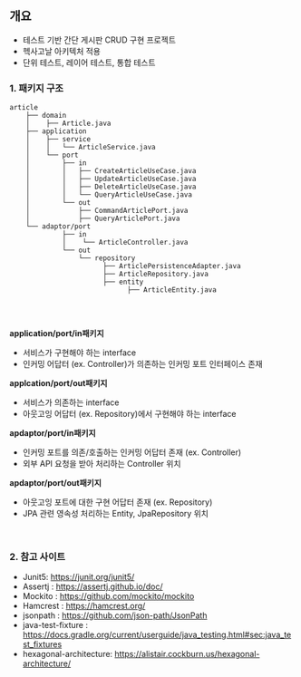 ## 개요 
- 테스트 기반 간단 게시판 CRUD 구현 프로젝트
- 헥사고날 아키텍처 적용 
- 단위 테스트, 레이어 테스트, 통합 테스트

### 1. 패키지 구조 
```text
article
    ├── domain
    │    ├── Article.java  
    ├── application
    │    ├── service
    │    │   └── ArticleService.java
    │    └── port
    │        ├── in
    │        │   ├── CreateArticleUseCase.java
    │        │   ├── UpdateArticleUseCase.java
    │        │   ├── DeleteArticleUseCase.java
    │        │   └── QueryArticleUseCase.java
    │        └── out
    │            ├── CommandArticlePort.java
    │            ├── QueryArticlePort.java
    └── adaptor/port
             ├── in
             │    └── ArticleController.java
             └── out
                 └── repository
                       ├── ArticlePersistenceAdapter.java
                       ├── ArticleRepository.java
                       ├── entity
                             ├── ArticleEntity.java
                            
```

<br/>

**application/port/in패키지**
- 서비스가 구현해야 하는 interface 
- 인커밍 어답터 (ex. Controller)가 의존하는 인커밍 포트 인터페이스 존재

**applcation/port/out패키지**
- 서비스가 의존하는 interface 
- 아웃고잉 어답터 (ex. Repository)에서 구현해야 하는 interface

**apdaptor/port/in패키지**
- 인커밍 포트를 의존/호출하는 인커밍 어답터 존재 (ex. Controller)
- 외부 API 요청을 받아 처리하는 Controller 위치

**apdaptor/port/out패키지**
- 아웃고잉 포트에 대한 구현 어답터 존재 (ex. Repository)
- JPA 관련 영속성 처리하는 Entity, JpaRepository 위치

<br/>

### 2. 참고 사이트
- Junit5: https://junit.org/junit5/
- Assertj : https://assertj.github.io/doc/
- Mockito : https://github.com/mockito/mockito
- Hamcrest : https://hamcrest.org/
- jsonpath : https://github.com/json-path/JsonPath
- java-test-fixture : https://docs.gradle.org/current/userguide/java_testing.html#sec:java_test_fixtures
- hexagonal-architecture: https://alistair.cockburn.us/hexagonal-architecture/
